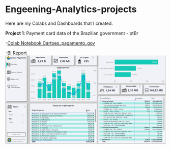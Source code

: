 # Engeening-Analytics-projects
Here are my Colabs and Dashboards that I created.

**Project 1**: Payment card data of the Brazilian government - ptBr

-[Colab Notebook Cartoes_pagamento_gov](https://colab.research.google.com/drive/1kzQ75Fr291mqAX0LspinLsgBC3d0H1oH?usp=sharing)

-BI Report[![Relatório do Power BI - Cartoes_pagamento_gov](https://github.com/igormmendes7/Engeening-Analytics-Projects/blob/main/Cartoes_pagamento_gov.png)](https://app.powerbi.com/view?r=eyJrIjoiNjgyZDliYTctZDU0OC00NWFjLWEwNzYtMTEwMTBkYTc5ODJlIiwidCI6Ijc0Y2QxNjgxLWUxM2YtNGY4MS1iNDY4LWJiYmRkM2E4YWI0OSJ9)
